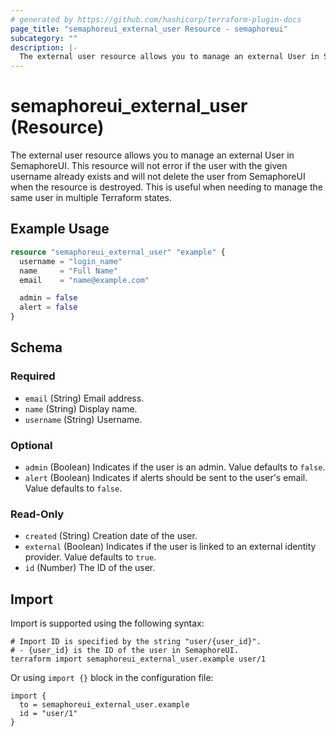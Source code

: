 ```yaml
---
# generated by https://github.com/hashicorp/terraform-plugin-docs
page_title: "semaphoreui_external_user Resource - semaphoreui"
subcategory: ""
description: |-
  The external user resource allows you to manage an external User in SemaphoreUI. This resource will not error if the user with the given username already exists and will not delete the user from SemaphoreUI when the resource is destroyed. This is useful when needing to manage the same user in multiple Terraform states.
---
```


# semaphoreui_external_user (Resource)

The external user resource allows you to manage an external User in SemaphoreUI. This resource will not error if the user with the given username already exists and will not delete the user from SemaphoreUI when the resource is destroyed. This is useful when needing to manage the same user in multiple Terraform states.

## Example Usage

```terraform
resource "semaphoreui_external_user" "example" {
  username = "login_name"
  name     = "Full Name"
  email    = "name@example.com"

  admin = false
  alert = false
}
```

<!-- schema generated by tfplugindocs -->
## Schema

### Required

- `email` (String) Email address.
- `name` (String) Display name.
- `username` (String) Username.

### Optional

- `admin` (Boolean) Indicates if the user is an admin. Value defaults to `false`.
- `alert` (Boolean) Indicates if alerts should be sent to the user's email. Value defaults to `false`.

### Read-Only

- `created` (String) Creation date of the user.
- `external` (Boolean) Indicates if the user is linked to an external identity provider. Value defaults to `true`.
- `id` (Number) The ID of the user.

## Import

Import is supported using the following syntax:

```shell
# Import ID is specified by the string "user/{user_id}".
# - {user_id} is the ID of the user in SemaphoreUI.
terraform import semaphoreui_external_user.example user/1
```
Or using `import {}` block in the configuration file:
```hcl
import {
  to = semaphoreui_external_user.example
  id = "user/1"
}
```
